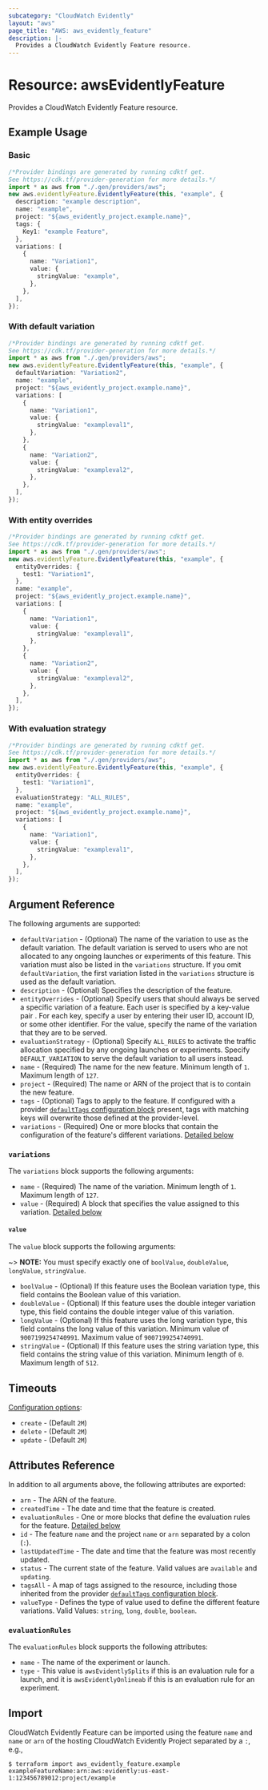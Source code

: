 ```yaml
---
subcategory: "CloudWatch Evidently"
layout: "aws"
page_title: "AWS: aws_evidently_feature"
description: |-
  Provides a CloudWatch Evidently Feature resource.
---
```


# Resource: awsEvidentlyFeature

Provides a CloudWatch Evidently Feature resource.

## Example Usage

### Basic

```typescript
/*Provider bindings are generated by running cdktf get.
See https://cdk.tf/provider-generation for more details.*/
import * as aws from "./.gen/providers/aws";
new aws.evidentlyFeature.EvidentlyFeature(this, "example", {
  description: "example description",
  name: "example",
  project: "${aws_evidently_project.example.name}",
  tags: {
    Key1: "example Feature",
  },
  variations: [
    {
      name: "Variation1",
      value: {
        stringValue: "example",
      },
    },
  ],
});

```

### With default variation

```typescript
/*Provider bindings are generated by running cdktf get.
See https://cdk.tf/provider-generation for more details.*/
import * as aws from "./.gen/providers/aws";
new aws.evidentlyFeature.EvidentlyFeature(this, "example", {
  defaultVariation: "Variation2",
  name: "example",
  project: "${aws_evidently_project.example.name}",
  variations: [
    {
      name: "Variation1",
      value: {
        stringValue: "exampleval1",
      },
    },
    {
      name: "Variation2",
      value: {
        stringValue: "exampleval2",
      },
    },
  ],
});

```

### With entity overrides

```typescript
/*Provider bindings are generated by running cdktf get.
See https://cdk.tf/provider-generation for more details.*/
import * as aws from "./.gen/providers/aws";
new aws.evidentlyFeature.EvidentlyFeature(this, "example", {
  entityOverrides: {
    test1: "Variation1",
  },
  name: "example",
  project: "${aws_evidently_project.example.name}",
  variations: [
    {
      name: "Variation1",
      value: {
        stringValue: "exampleval1",
      },
    },
    {
      name: "Variation2",
      value: {
        stringValue: "exampleval2",
      },
    },
  ],
});

```

### With evaluation strategy

```typescript
/*Provider bindings are generated by running cdktf get.
See https://cdk.tf/provider-generation for more details.*/
import * as aws from "./.gen/providers/aws";
new aws.evidentlyFeature.EvidentlyFeature(this, "example", {
  entityOverrides: {
    test1: "Variation1",
  },
  evaluationStrategy: "ALL_RULES",
  name: "example",
  project: "${aws_evidently_project.example.name}",
  variations: [
    {
      name: "Variation1",
      value: {
        stringValue: "exampleval1",
      },
    },
  ],
});

```

## Argument Reference

The following arguments are supported:

* `defaultVariation` - (Optional) The name of the variation to use as the default variation. The default variation is served to users who are not allocated to any ongoing launches or experiments of this feature. This variation must also be listed in the `variations` structure. If you omit `defaultVariation`, the first variation listed in the `variations` structure is used as the default variation.
* `description` - (Optional) Specifies the description of the feature.
* `entityOverrides` - (Optional) Specify users that should always be served a specific variation of a feature. Each user is specified by a key-value pair . For each key, specify a user by entering their user ID, account ID, or some other identifier. For the value, specify the name of the variation that they are to be served.
* `evaluationStrategy` - (Optional) Specify `ALL_RULES` to activate the traffic allocation specified by any ongoing launches or experiments. Specify `DEFAULT_VARIATION` to serve the default variation to all users instead.
* `name` - (Required) The name for the new feature. Minimum length of `1`. Maximum length of `127`.
* `project` - (Required) The name or ARN of the project that is to contain the new feature.
* `tags` - (Optional) Tags to apply to the feature. If configured with a provider [`defaultTags` configuration block](/docs/providers/aws/index.html#default_tags-configuration-block) present, tags with matching keys will overwrite those defined at the provider-level.
* `variations` - (Required) One or more blocks that contain the configuration of the feature's different variations. [Detailed below](#variations)

### `variations`

The `variations` block supports the following arguments:

* `name` - (Required) The name of the variation. Minimum length of `1`. Maximum length of `127`.
* `value` - (Required) A block that specifies the value assigned to this variation. [Detailed below](#value)

#### `value`

The `value` block supports the following arguments:

\~> **NOTE:** You must specify exactly one of `boolValue`, `doubleValue`, `longValue`, `stringValue`.

* `boolValue` - (Optional) If this feature uses the Boolean variation type, this field contains the Boolean value of this variation.
* `doubleValue` - (Optional) If this feature uses the double integer variation type, this field contains the double integer value of this variation.
* `longValue` - (Optional) If this feature uses the long variation type, this field contains the long value of this variation. Minimum value of `9007199254740991`. Maximum value of `9007199254740991`.
* `stringValue` - (Optional) If this feature uses the string variation type, this field contains the string value of this variation. Minimum length of `0`. Maximum length of `512`.

## Timeouts

[Configuration options](https://www.terraform.io/docs/configuration/blocks/resources/syntax.html#operation-timeouts):

* `create` - (Default `2M`)
* `delete` - (Default `2M`)
* `update` - (Default `2M`)

## Attributes Reference

In addition to all arguments above, the following attributes are exported:

* `arn` - The ARN of the feature.
* `createdTime` - The date and time that the feature is created.
* `evaluationRules` - One or more blocks that define the evaluation rules for the feature. [Detailed below](#evaluation_rules)
* `id` - The feature `name` and the project `name` or `arn` separated by a colon (`:`).
* `lastUpdatedTime` - The date and time that the feature was most recently updated.
* `status` - The current state of the feature. Valid values are `available` and `updating`.
* `tagsAll` - A map of tags assigned to the resource, including those inherited from the provider [`defaultTags` configuration block](/docs/providers/aws/index.html#default_tags-configuration-block).
* `valueType` - Defines the type of value used to define the different feature variations. Valid Values: `string`, `long`, `double`, `boolean`.

### `evaluationRules`

The `evaluationRules` block supports the following attributes:

* `name` - The name of the experiment or launch.
* `type` - This value is `awsEvidentlySplits` if this is an evaluation rule for a launch, and it is `awsEvidentlyOnlineab` if this is an evaluation rule for an experiment.

## Import

CloudWatch Evidently Feature can be imported using the feature `name` and `name` or `arn` of the hosting CloudWatch Evidently Project separated by a `:`, e.g.,

```console
$ terraform import aws_evidently_feature.example exampleFeatureName:arn:aws:evidently:us-east-1:123456789012:project/example
```
